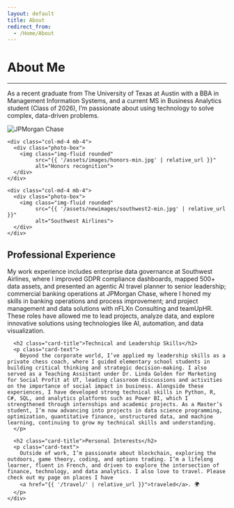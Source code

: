 ```yaml
---
layout: default
title: About
redirect_from:
  - /Home/About
---
```


<h1 class="text-center">About Me</h1>
<hr/>

<div class="container mt-4">
  <div class="card">
    <div class="card-body">
      <p class="card-text">
        As a recent graduate from The University of Texas at Austin with a BBA in Management Information Systems, and a current MS in Business Analytics student (Class of 2026), I’m passionate about using technology to solve complex, data-driven problems.
      </p>
    </div>
  </div>
</div>

<div class="container mt-5">
  <div class="row justify-content-center">
    <div class="col-md-4 mb-4">
      <div class="photo-box">
        <img class="img-fluid rounded"
             src="{{ '/assets/images/jpmorgan-min.jpg' | relative_url }}"
             alt="JPMorgan Chase">
      </div>
    </div>

    <div class="col-md-4 mb-4">
      <div class="photo-box">
        <img class="img-fluid rounded"
             src="{{ '/assets/images/honors-min.jpg' | relative_url }}"
             alt="Honors recognition">
      </div>
    </div>

    <div class="col-md-4 mb-4">
      <div class="photo-box">
        <img class="img-fluid rounded"
             src="{{ '/assets/newimages/southwest2-min.jpg' | relative_url }}"
             alt="Southwest Airlines">
      </div>
    </div>
  </div>
</div>

<div class="container mt-5">
  <div class="card">
    <div class="card-body">
      <h2 class="card-title">Professional Experience</h2>
      <p class="card-text">
        My work experience includes enterprise data governance at Southwest Airlines, where I improved GDPR compliance dashboards, mapped 500+ data assets, and presented an agentic AI travel planner to senior leadership; commercial banking operations at JPMorgan Chase, where I honed my skills in banking operations and process improvement; and project management and data solutions with nFLXn Consulting and teamUpHR. These roles have allowed me to lead projects, analyze data, and explore innovative solutions using technologies like AI, automation, and data visualization.
      </p>

      <h2 class="card-title">Technical and Leadership Skills</h2>
      <p class="card-text">
        Beyond the corporate world, I’ve applied my leadership skills as a private chess coach, where I guided elementary school students in building critical thinking and strategic decision-making. I also served as a Teaching Assistant under Dr. Linda Golden for Marketing for Social Profit at UT, leading classroom discussions and activities on the importance of social impact in business. Alongside these experiences, I have developed strong technical skills in Python, R, C#, SQL, and analytics platforms such as Power BI, which I strengthened through internships and academic projects. As a Master’s student, I’m now advancing into projects in data science programming, optimization, quantitative finance, unstructured data, and machine learning, continuing to grow my technical skills and understanding.
      </p>

      <h2 class="card-title">Personal Interests</h2>
      <p class="card-text">
        Outside of work, I’m passionate about blockchain, exploring the outdoors, game theory, coding, and options trading. I’m a lifelong learner, fluent in French, and driven to explore the intersection of finance, technology, and data analytics. I also love to travel. Please check out my page on places I have
        <a href="{{ '/travel/' | relative_url }}">traveled</a>. 🌍
      </p>
    </div>
  </div>
</div>
